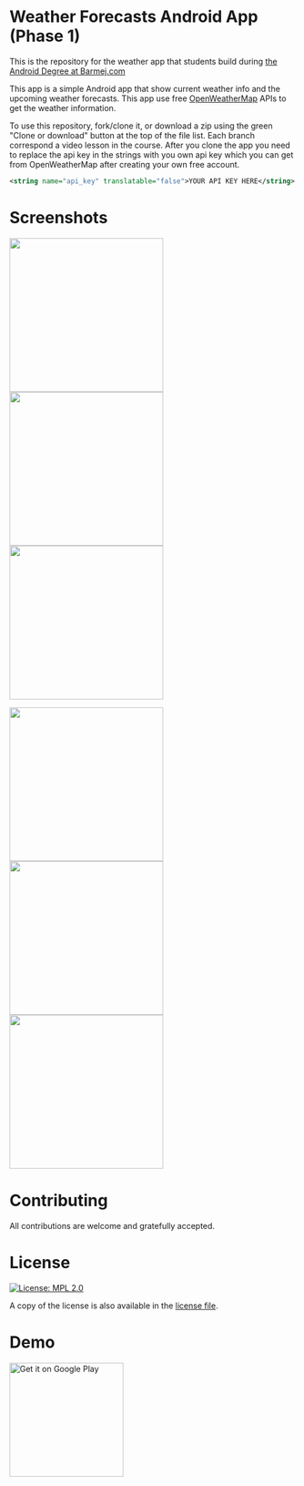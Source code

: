 # Weather Forecasts Android App (Phase 1)

This is the repository for the weather app that students build during [the Android Degree at Barmej.com](https://www.barmej.com/degree/android)

This app is a simple Android app that show current weather info and the upcoming weather forecasts. This app use free [OpenWeatherMap](https://openweathermap.org/api) APIs to get the weather information.

To use this repository, fork/clone it, or download a zip using the green "Clone or download" button at the top of the file list. Each branch correspond a video lesson in the course.
After you clone the app you need to replace the api key in the strings with you own api key which you can get from OpenWeatherMap after creating your own free account.
```xml
<string name="api_key" translatable="false">YOUR API KEY HERE</string>
```


# Screenshots
<img src="screenshots/Screenshot_1556087452.png" width="270"> <img src="screenshots/Screenshot_1556087456.png" width="270"> <img src="screenshots/Screenshot_1556087458.png" width="270">

<img src="screenshots/Screenshot_1556087493.png" width="270"> <img src="screenshots/Screenshot_1556087483.png" width="270"> <img src="screenshots/Screenshot_1556087479.png" width="270">


# Contributing
All contributions are welcome and gratefully accepted.

# License
[![License: MPL 2.0](https://img.shields.io/badge/License-MPL%202.0-brightgreen.svg)](https://opensource.org/licenses/MPL-2.0)

A copy of the license is also available in the [license file](LICENSE).

# Demo
<a href='https://play.google.com/store/apps/details?id=com.barmej.weatherforecasts&utm_source=github&pcampaignid=MKT-Other-global-all-co-prtnr-py-PartBadge-Mar2515-1'><img width="200" alt='Get it on Google Play' src='https://play.google.com/intl/en_us/badges/images/generic/en_badge_web_generic.png'/></a>

